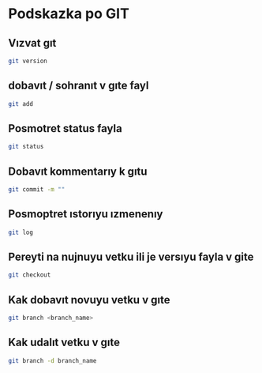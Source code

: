 # Podskazka po GIT

## Vızvat gıt
```sh
git version
```



## dobavıt / sohranıt v gıte fayl
```sh
git add
```


## Posmotret status fayla
```sh
git status
```


## Dobavıt kommentarıy k gıtu
```sh
git commit -m ""
```


## Posmoptret ıstorıyu ızmenenıy
```sh
git log
```


## Pereyti na nujnuyu vetku ili je versıyu fayla v gite
```sh
git checkout 
```

## Kak dobavıt novuyu vetku v gıte
```sh
git branch <branch_name>
```

## Kak udalıt vetku v gıte
```sh
git branch -d branch_name
```